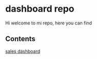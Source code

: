 # dashboard repo

Hi welcome to mi repo, here you can find

## Contents
[sales dashboard](salesDB/dashboard.md) 

